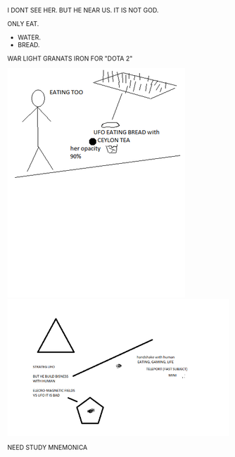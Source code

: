 I DONT SEE HER. BUT HE NEAR US. IT IS NOT GOD. 

ONLY EAT.
- WATER.
- BREAD.

WAR LIGHT GRANATS IRON FOR "DOTA 2"

![UFO](https://github.com/selecitevww/UFO-NEAR-HUMAN/blob/main/UFO.png)
![UFO](https://github.com/selecitevww/UFO-NEAR-HUMAN/blob/main/123456.png)

NEED STUDY 
  MNEMONICA
